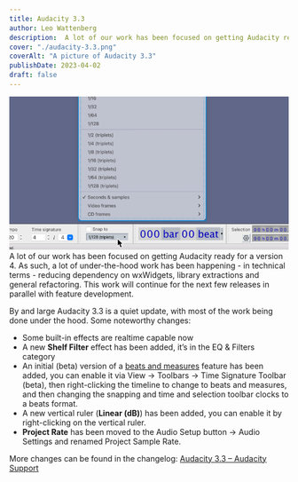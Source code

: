 ```yaml
---
title: Audacity 3.3 
author: Leo Wattenberg
description:  A lot of our work has been focused on getting Audacity ready for a version 4. As such, a lot of under-the-hood work has been happening - in technical terms - reducing dependency on wxWidgets, library extractions and general refactoring. This work will continue for the next few releases in parallel with feature development. 
cover: "./audacity-3.3.png"
coverAlt: "A picture of Audacity 3.3"
publishDate: 2023-04-02
draft: false
---
```


![A picture of Audacity's 'Snap-to' dropdown](./beats-and-bars.png)
A lot of our work has been focused on getting Audacity ready for a version 4. As such, a lot of under-the-hood work has been happening - in technical terms - reducing dependency on wxWidgets, library extractions and general refactoring. This work will continue for the next few releases in parallel with feature development.

By and large Audacity 3.3 is a quiet update, with most of the work being done under the hood. Some noteworthy changes:

* Some built-in effects are realtime capable now
* A new **Shelf Filter** effect has been added, it’s in the EQ & Filters category
* An initial (beta) version of a [beats and measures](https://support.audacityteam.org/music/aligning-music-to-beats-and-measures) feature has been added, you can enable it via View → Toolbars → Time Signature Toolbar (beta), then right-clicking the timeline to change to beats and measures, and then changing the snapping and time and selection toolbar clocks to a beats format.
* A new vertical ruler (**Linear (dB)**) has been added, you can enable it by right-clicking on the vertical ruler.
* **Project Rate** has been moved to the Audio Setup button → Audio Settings and renamed Project Sample Rate.

More changes can be found in the changelog: [Audacity 3.3 – Audacity Support](https://support.audacityteam.org/additional-resources/changelog/audacity-3.3)
